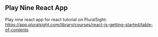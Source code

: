 ## Play Nine React App
Play nine react app for react tutorial on PluralSight: https://app.pluralsight.com/library/courses/react-js-getting-started/table-of-contents
